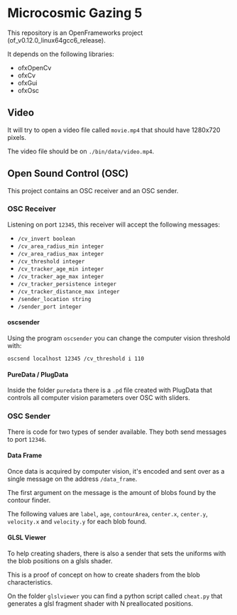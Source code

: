 # Microcosmic Gazing 5

This repository is an OpenFrameworks project (of_v0.12.0_linux64gcc6_release).

It depends on the following libraries:

- ofxOpenCv
- ofxCv
- ofxGui
- ofxOsc

## Video

It will try to open a video file called `movie.mp4` that should have 1280x720 pixels.

The video file should be on `./bin/data/video.mp4`.

## Open Sound Control (OSC)

This project contains an OSC receiver and an OSC sender.

### OSC Receiver

Listening on port `12345`, this receiver will accept the following messages:

- `/cv_invert boolean`
- `/cv_area_radius_min integer`
- `/cv_area_radius_max integer`
- `/cv_threshold integer`
- `/cv_tracker_age_min integer`
- `/cv_tracker_age_max integer`
- `/cv_tracker_persistence integer`
- `/cv_tracker_distance_max integer`
- `/sender_location string`
- `/sender_port integer`

#### oscsender

Using the program `oscsender` you can change the computer vision threshold with:

```
oscsend localhost 12345 /cv_threshold i 110
```

#### PureData / PlugData

Inside the folder `puredata` there is a `.pd` file created with PlugData that controls all computer vision parameters over OSC with sliders.

### OSC Sender

There is code for two types of sender available. They both send messages to port `12346`.

#### Data Frame

Once data is acquired by computer vision, it's encoded and sent over as a single message on the address `/data_frame`.

The first argument on the message is the amount of blobs found by the contour finder.

The following values are `label`, `age`, `contourArea`, `center.x`, `center.y`, `velocity.x` and `velocity.y` for each blob found.

#### GLSL Viewer

To help creating shaders, there is also a sender that sets the uniforms with the blob positions on a glsls shader.

This is a proof of concept on how to create shaders from the blob characteristics.

On the folder `glslviewer` you can find a python script called `cheat.py` that generates a glsl fragment shader with N preallocated positions.
